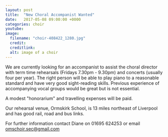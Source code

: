 ```yaml
---
layout: post
title:  "New Choral Accompanist Wanted"
date:   2017-05-08 09:00:00 +0000
categories: choir
youtube: 
image: 
  filename: "choir-408422_1280.jpg"
  credit:
  creditlink:
  alt: image of a choir
---
```


We are currently looking for an accompanist to assist the choral director with term time rehearsals (Fridays 7.30pm - 9.30pm) and concerts (usually four per year). The right person will be able to play piano to a reasonable standard and have very good sight-reading skills. Previous experience of accompanying vocal groups would be great but is not essential.

A modest "honorarium" and travelling expenses will be paid.

Our rehearsal venue, Ormskirk School, is 13 miles northeast of Liverpool and has good rail, road and bus links.

For further information contact Diane on 01695 624253 or email [omschoir.sec@gmail.com](omschoir.sec@gmail.com)
